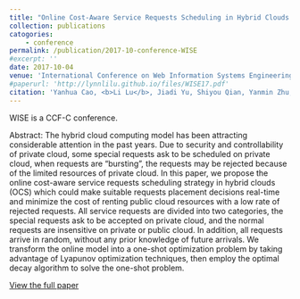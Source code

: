 ```yaml
---
title: "Online Cost-Aware Service Requests Scheduling in Hybrid Clouds for Cloud Bursting"
collection: publications
catogories: 
    - conference
permalink: /publication/2017-10-conference-WISE
#excerpt: ''
date: 2017-10-04
venue: 'International Conference on Web Information Systems Engineering (WISE 2017)'
#paperurl: 'http://lynnlilu.github.io/files/WISE17.pdf'
citation: 'Yanhua Cao, <b>Li Lu</b>, Jiadi Yu, Shiyou Qian, Yanmin Zhu, Minglu Li, Jian Cao, Zhong Wang, Juan Li, Guangtao Xue. &quot;Online Cost-Aware Service Requests Scheduling in Hybrid Clouds for Cloud Bursting.&quot; <i>Proceedings of International Conference on Web Information Systems Engineering (WISE)</i>. Moscow, Russia. pp. 259-274. 2017. doi: 10.1007/978-3-319-68783-4_18.'
---
```


WISE is a CCF-C conference.

Abstract: The hybrid cloud computing model has been attracting considerable attention in the past years. Due to security and controllability of private cloud, some special requests ask to be scheduled on private cloud, when requests are “bursting”, the requests may be rejected because of the limited resources of private cloud. In this paper, we propose the online cost-aware service requests scheduling strategy in hybrid clouds (OCS) which could make suitable requests placement decisions real-time and minimize the cost of renting public cloud resources with a low rate of rejected requests. All service requests are divided into two categories, the special requests ask to be accepted on private cloud, and the normal requests are insensitive on private or public cloud. In addition, all requests arrive in random, without any prior knowledge of future arrivals. We transform the online model into a one-shot optimization problem by taking advantage of Lyapunov optimization techniques, then employ the optimal decay algorithm to solve the one-shot problem. 

[View the full paper](http://lynnlilu.github.io/files/WISE17.pdf)


